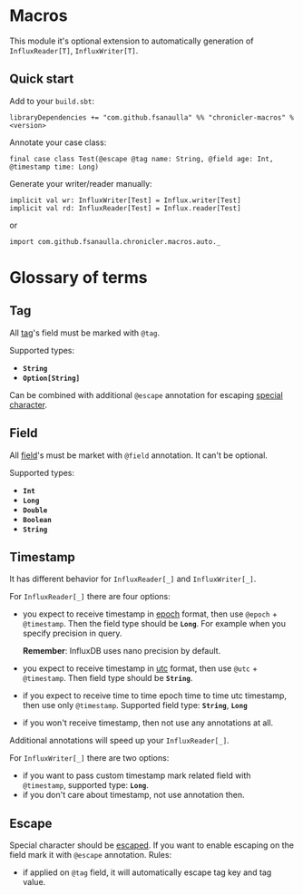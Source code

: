 # Macros
This module it's optional extension to automatically generation of `InfluxReader[T]`, `InfluxWriter[T]`.

## Quick start
Add to your `build.sbt`:
```
libraryDependencies += "com.github.fsanaulla" %% "chronicler-macros" % <version>
```
Annotate your case class:
```
final case class Test(@escape @tag name: String, @field age: Int, @timestamp time: Long)
```
Generate your writer/reader manually:
```
implicit val wr: InfluxWriter[Test] = Influx.writer[Test]
implicit val rd: InfluxReader[Test] = Influx.reader[Test]
```
or 
```
import com.github.fsanaulla.chronicler.macros.auto._
```
# Glossary of terms
## Tag
All [tag](https://docs.influxdata.com/influxdb/v1.7/concepts/glossary/#tag)'s field must be marked with `@tag`. 

Supported types: 
- **`String`** 
- **`Option[String]`**

Can be combined with additional `@escape` annotation for escaping [special character](https://docs.influxdata.com/influxdb/v1.7/write_protocols/line_protocol_tutorial/#special-characters-and-keywords).

## Field
All [field](https://docs.influxdata.com/influxdb/v1.7/concepts/glossary/#field)'s must be market with `@field` annotation. It can't be optional.

Supported types: 
- **`Int`**
- **`Long`**
- **`Double`**
- **`Boolean`**
- **`String`**

## Timestamp
It has different behavior for `InfluxReader[_]` and `InfluxWriter[_]`.

For `InfluxReader[_]` there are four options:

- you expect to receive timestamp in [epoch](https://en.wikipedia.org/wiki/Unix_time) format, then use `@epoch` + `@timestamp`. 
Then the field type should be **`Long`**. For example when you specify precision in query. 
  
  **Remember**: InfluxDB uses nano precision by default.
- you expect to receive timestamp in [utc](https://www.ietf.org/rfc/rfc3339.txt) format, then use `@utc` + `@timestamp`.
Then field type  should be **`String`**.
- if you expect to receive time to time epoch time to time utc timestamp, then use only `@timestamp`. 
Supported field type: **`String`**, **`Long`**
- if you won't receive timestamp, then not use any annotations at all.

Additional annotations will speed up your `InfluxReader[_]`.

For `InfluxWriter[_]` there are two options:
- if you want to pass custom timestamp mark related field with `@timestamp`, supported type: **`Long`**.
- if you don't care about timestamp, not use annotation then. 

## Escape
Special character should be [escaped](https://docs.influxdata.com/influxdb/v1.7/write_protocols/line_protocol_tutorial/#special-characters).
If you want to enable escaping on the field mark it with `@escape` annotation.
Rules: 
- if applied on `@tag` field, it will automatically escape tag key and tag value.
